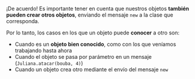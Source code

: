 ¡De acuerdo! Es importante tener en cuenta que nuestros objetos **también pueden crear otros objetos**, enviando el mensaje `new` a la clase que corresponda.

Por lo tanto, los casos en los que un objeto puede **conocer** a otro son:

* Cuando es un **objeto bien conocido**, como con los que veníamos trabajando hasta ahora
* Cuando el objeto se pasa por parámetro en un mensaje (`Juliana.atacar(bouba, 4)`)
* Cuando un objeto crea otro mediante el envío del mensaje `new`